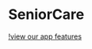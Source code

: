 # SeniorCare

[!view our app features](https://www.canva.com/design/DAGh9XT-IhM/G3DEi-sSClmFs0RG_Uv_3A/view?utm_content=DAGh9XT-IhM&utm_campaign=designshare&utm_medium=link2&utm_source=uniquelinks&utlId=ha41c73bceb#1)
